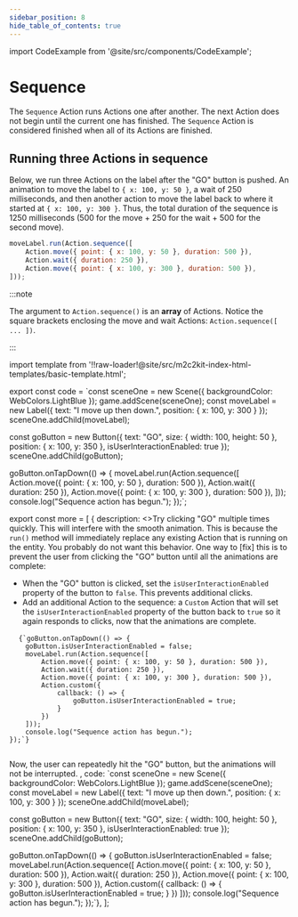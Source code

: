 ```yaml
---
sidebar_position: 8
hide_table_of_contents: true
---
```


import CodeExample from '@site/src/components/CodeExample';

# Sequence

The `Sequence` Action runs Actions one after another. The next Action does not begin until the current one has finished. The `Sequence` Action is considered finished when all of its Actions are finished.

## Running three Actions in sequence

Below, we run three Actions on the label after the "GO" button is pushed. An animation to move the label to `{ x: 100, y: 50 }`, a wait of 250 milliseconds, and then another action to move the label back to where it started at `{ x: 100, y: 300 }`. Thus, the total duration of the sequence is 1250 milliseconds (500 for the move + 250 for the wait + 500 for the second move).

```js
moveLabel.run(Action.sequence([
    Action.move({ point: { x: 100, y: 50 }, duration: 500 }),
    Action.wait({ duration: 250 }),
    Action.move({ point: { x: 100, y: 300 }, duration: 500 }),
]));
```

:::note

The argument to `Action.sequence()` is an **array** of Actions. Notice the square brackets enclosing the move and wait Actions: `Action.sequence([ ... ])`.

:::

import template from '!!raw-loader!@site/src/m2c2kit-index-html-templates/basic-template.html';

export const code = `const sceneOne = new Scene({ backgroundColor: WebColors.LightBlue });
game.addScene(sceneOne);
const moveLabel = new Label({ text: "I move up then down.", position: { x: 100, y: 300 } });
sceneOne.addChild(moveLabel);
 
const goButton = new Button({
    text: "GO",
    size: { width: 100, height: 50 },
    position: { x: 100, y: 350 },
    isUserInteractionEnabled: true
});
sceneOne.addChild(goButton);
 
goButton.onTapDown(() => {
    moveLabel.run(Action.sequence([
        Action.move({ point: { x: 100, y: 50 }, duration: 500 }),
        Action.wait({ duration: 250 }),
        Action.move({ point: { x: 100, y: 300 }, duration: 500 }),
    ]));
    console.log("Sequence action has begun.");
});`;

export const more = [
{ description: <>Try clicking "GO" multiple times quickly. This will interfere with the smooth animation. This is because the `run()` method will immediately replace any existing Action that is running on the entity. You probably do not want this behavior. One way to [fix] this is to prevent the user from clicking the "GO" button until all the animations are complete:
<ul>
<li>When the "GO" button is clicked, set the <code>isUserInteractionEnabled</code> property of the button to <code>false</code>. This prevents additional clicks.</li>
<li>Add an additional Action to the sequence: a <code>Custom</code> Action that will set the <code>isUserInteractionEnabled</code> property of the button back to <code>true</code> so it again responds to clicks, now that the animations are complete.</li>
</ul>
<pre>
  <code className="language-js">{`goButton.onTapDown(() => {
    goButton.isUserInteractionEnabled = false;
    moveLabel.run(Action.sequence([
        Action.move({ point: { x: 100, y: 50 }, duration: 500 }),
        Action.wait({ duration: 250 }),
        Action.move({ point: { x: 100, y: 300 }, duration: 500 }),
        Action.custom({
            callback: () => {
                goButton.isUserInteractionEnabled = true;
            }
        })
    ]));
    console.log("Sequence action has begun.");
});`}
  </code>
</pre>
Now, the user can repeatedly hit the "GO" button, but the animations will not be interrupted.
</>,
code: `const sceneOne = new Scene({ backgroundColor: WebColors.LightBlue });
game.addScene(sceneOne);
const moveLabel = new Label({ text: "I move up then down.", position: { x: 100, y: 300 } });
sceneOne.addChild(moveLabel);
 
const goButton = new Button({
    text: "GO",
    size: { width: 100, height: 50 },
    position: { x: 100, y: 350 },
    isUserInteractionEnabled: true
});
sceneOne.addChild(goButton);
 
goButton.onTapDown(() => {
    goButton.isUserInteractionEnabled = false;
    moveLabel.run(Action.sequence([
        Action.move({ point: { x: 100, y: 50 }, duration: 500 }),
        Action.wait({ duration: 250 }),
        Action.move({ point: { x: 100, y: 300 }, duration: 500 }),
        Action.custom({
            callback: () => {
                goButton.isUserInteractionEnabled = true;
            }
        })
    ]));
    console.log("Sequence action has begun.");
});`},
];

<CodeExample code={code} more={more} template={template} console="true"/>
